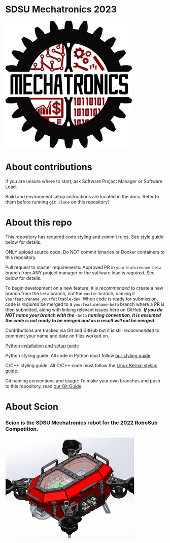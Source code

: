 # SDSU Mechatronics 2023

![Logo](img/logo.jpg)


# About contributions

If you are unsure where to start, ask Software Project Manager or Software Lead.

Build and environment setup instructions are located in the docs. Refer to them before running `git clone` on this repository!


# About this repo

This repository has required code styling and commit rules. See style guide below for details.

ONLY upload source code. Do NOT commit binaries or Docker containers to this repository.

Pull request to master requirements:
Approved PR in `yourfeaturename-beta` branch from ANY project manager or the software lead is *required*. See below for details.

To begin development on a new feature, it is *recommended* to create a new branch from the `beta` branch, not the `master` branch, naming it `yourfeaturename_yourfulltable-dev`. When code is ready for submission, code is *required* be merged to a `yourfeaturename-beta` branch where a PR is then submitted, along with linking relevant issues here on GitHub. ***If you do NOT name your branch with the*** `-beta` ***naming convention, it is assumed the code is not ready to be merged and as a result will not be merged***.

Contributions are tracked via Git and GitHub but it is still *recommended* to comment your name and date on files worked on.

[Python installation and setup guide](src/man/python_setup_guide.md)

Python styling guide: All code in Python must follow [our styling guide](src/man/styling_guide.md).

C/C++ styling guide: All C/C++ code must follow the [Linux Kernal styling guide](https://www.kernel.org/doc/html/v4.10/process/coding-style.html).

Git naming conventions and usage: To make your own branches and push to this repository, read [our Git Guide](src/man/git_guide.md).


# About Scion

### Scion is the SDSU Mechatronics robot for the 2022 RoboSub Competition.
![Scion](img/scion.png)
